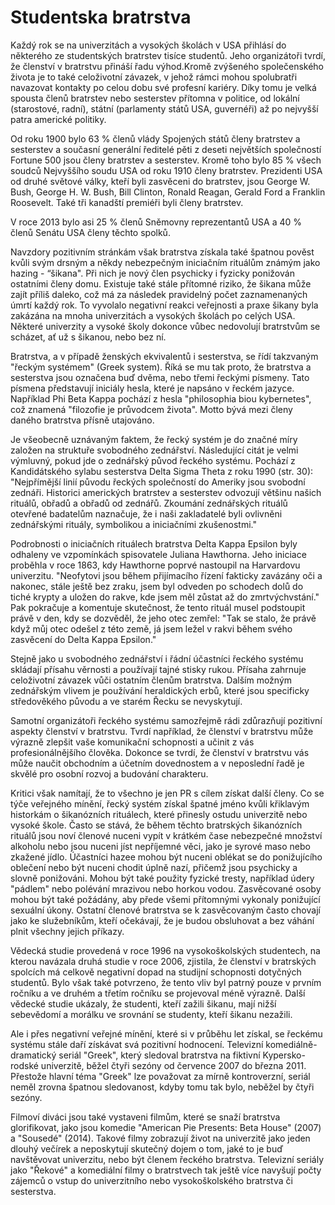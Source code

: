 # Studentska bratrstva

Každý rok se na univerzitách a vysokých školách v USA přihlásí do některého ze studentských bratrstev tisíce studentů. Jeho organizátoři tvrdí, že členství v bratrstvu přináší řadu výhod.Kromě zvýšeného společenského života je to také celoživotní závazek, v jehož rámci mohou spolubratři navazovat kontakty po celou dobu své profesní kariéry. Díky tomu je velká spousta členů bratrstev nebo sesterstev přítomna v politice, od lokální (starostové, radní), státní (parlamenty států USA, guvernéři) až po nejvyšší patra americké politiky.

Od roku 1900 bylo 63 % členů vlády Spojených států členy bratrstev a sesterstev a současní generální ředitelé pěti z deseti největších společností Fortune 500 jsou členy bratrstev a sesterstev. Kromě toho bylo 85 % všech soudců Nejvyššího soudu USA od roku 1910 členy bratrstev. Prezidenti USA od druhé světové války, kteří byli zasvěceni do bratrstev, jsou George W. Bush, George H. W. Bush, Bill Clinton, Ronald Reagan, Gerald Ford a Franklin Roosevelt. Také tři kanadští premiéři byli členy bratrstev.

V roce 2013 bylo asi 25 % členů Sněmovny reprezentantů USA a 40 % členů Senátu USA členy těchto spolků.

Navzdory pozitivním stránkám však bratrstva získala také špatnou pověst kvůli svým drsným a někdy nebezpečným iniciačním rituálům známým jako hazing - “šikana".  Při nich je nový člen psychicky i fyzicky ponižován ostatními členy domu. Existuje také stále přítomné riziko, že šikana může zajít příliš daleko, což má za následek pravidelný počet zaznamenaných úmrtí každý rok. To vyvolalo negativní reakci veřejnosti a praxe šikany byla zakázána na mnoha univerzitách a vysokých školách po celých USA. Některé univerzity a vysoké školy dokonce vůbec nedovolují bratrstvům se scházet, ať už s šikanou, nebo bez ní.

Bratrstva, a v případě ženských ekvivalentů i sesterstva, se řídí takzvaným "řeckým systémem" (Greek system). Říká se mu tak proto, že bratrstva a sesterstva jsou označena buď dvěma, nebo třemi řeckými písmeny. Tato písmena představují iniciály hesla, které je napsáno v řeckém jazyce. Například Phi Beta Kappa pochází z hesla "philosophia biou kybernetes", což znamená "filozofie je průvodcem života". Motto bývá mezi členy daného bratrstva přísně utajováno.

Je všeobecně uznávaným faktem, že řecký systém je do značné míry založen na struktuře svobodného zednářství. Následující citát je velmi výmluvný, pokud jde o zednářský původ řeckého systému. Pochází z Kandidátského sylabu sesterstva Delta Sigma Theta z roku 1990 (str. 30): "Nejpřímější linií původu řeckých společností do Ameriky jsou svobodní zednáři. Historici amerických bratrstev a sesterstev odvozují většinu našich rituálů, obřadů a obřadů od zednářů. Zkoumání zednářských rituálů otevřené badatelům naznačuje, že i naši zakladatelé byli ovlivněni zednářskými rituály, symbolikou a iniciačními zkušenostmi."

Podrobnosti o iniciačních rituálech bratrstva Delta Kappa Epsilon byly odhaleny ve vzpomínkách spisovatele Juliana Hawthorna. Jeho iniciace proběhla v roce 1863, kdy Hawthorne poprvé nastoupil na Harvardovu univerzitu. "Neofytovi jsou během přijímacího řízení fakticky zavázány oči a nakonec, stále ještě bez zraku, jsem byl odveden po schodech dolů do tiché krypty a uložen do rakve, kde jsem měl zůstat až do zmrtvýchvstání." Pak pokračuje a komentuje skutečnost, že tento rituál musel podstoupit právě v den, kdy se dozvěděl, že jeho otec zemřel: "Tak se stalo, že právě když můj otec odešel z této země, já jsem ležel v rakvi během svého zasvěcení do Delta Kappa Epsilon." 

Stejně jako u svobodného zednářství i řádní účastníci řeckého systému skládají přísahu věrnosti a používají tajné stisky rukou. Přísaha zahrnuje celoživotní závazek vůči ostatním členům bratrstva. Dalším možným zednářským vlivem je používání heraldických erbů, které jsou specificky středověkého původu a ve starém Řecku se nevyskytují.

Samotní organizátoři řeckého systému samozřejmě rádi zdůrazňují pozitivní aspekty členství v bratrstvu. Tvrdí například, že členství v bratrstvu může výrazně zlepšit vaše komunikační schopnosti a učinit z vás profesionálnějšího člověka. Dokonce se tvrdí, že členství v bratrstvu vás může naučit obchodním a účetním dovednostem a v neposlední řadě je skvělé pro osobní rozvoj a budování charakteru.

Kritici však namítají, že to všechno je jen PR s cílem získat další členy. Co se týče veřejného mínění, řecký systém získal špatné jméno kvůli křiklavým historkám o šikanózních rituálech, které přinesly ostudu univerzitě nebo vysoké škole. Často se stává, že během těchto bratrských šikanózních rituálů jsou noví členové nuceni vypít v krátkém čase nebezpečné množství alkoholu nebo jsou nuceni jíst nepříjemné věci, jako je syrové maso nebo zkažené jídlo. Účastníci hazee mohou být nuceni oblékat se do ponižujícího oblečení nebo být nuceni chodit úplně nazí, přičemž jsou psychicky a slovně ponižováni. Mohou být také použity fyzické tresty, například údery "pádlem" nebo polévání mrazivou nebo horkou vodou. Zasvěcované osoby mohou být také požádány, aby přede všemi přítomnými vykonaly ponižující sexuální úkony. Ostatní členové bratrstva se k zasvěcovaným často chovají jako ke služebníkům, kteří očekávají, že je budou obsluhovat a bez váhání plnit všechny jejich příkazy.

Vědecká studie provedená v roce 1996 na vysokoškolských studentech, na kterou navázala druhá studie v roce 2006, zjistila, že členství v bratrských spolcích má celkově negativní dopad na studijní schopnosti dotyčných studentů. Bylo však také potvrzeno, že tento vliv byl patrný pouze v prvním ročníku a ve druhém a třetím ročníku se projevoval méně výrazně. Další vědecké studie ukázaly, že studenti, kteří zažili šikanu, mají nižší sebevědomí a morálku ve srovnání se studenty, kteří šikanu nezažili. 

Ale i přes negativní veřejné mínění, které si v průběhu let získal, se řeckému systému stále daří získávat svá pozitivní hodnocení. Televizní komediálně-dramatický seriál "Greek", který sledoval bratrstva na fiktivní Kypersko-rodské univerzitě, běžel čtyři sezóny od července 2007 do března 2011. Přestože hlavní téma "Greek" lze považovat za mírně kontroverzní, seriál neměl zrovna špatnou sledovanost, kdyby tomu tak bylo, neběžel by čtyři sezóny.

 
Filmoví diváci jsou také vystaveni filmům, které se snaží bratrstva glorifikovat, jako jsou komedie "American Pie Presents: Beta House" (2007) a "Sousedé" (2014). Takové filmy zobrazují život na univerzitě jako jeden dlouhý večírek a neposkytují skutečný dojem o tom, jaké to je buď navštěvovat univerzitu, nebo být členem řeckého bratrstva.  Televizní seriály jako "Řekové" a komediální filmy o bratrstvech tak ještě více navyšují počty zájemců o vstup do univerzitního nebo vysokoškolského bratrstva či sesterstva.  


